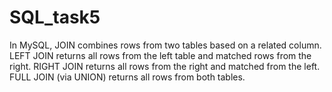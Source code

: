 # SQL_task5
In MySQL, JOIN combines rows from two tables based on a related column. LEFT JOIN returns all rows from the left table and matched rows from the right. RIGHT JOIN returns all rows from the right and matched from the left. FULL JOIN (via UNION) returns all rows from both tables.
